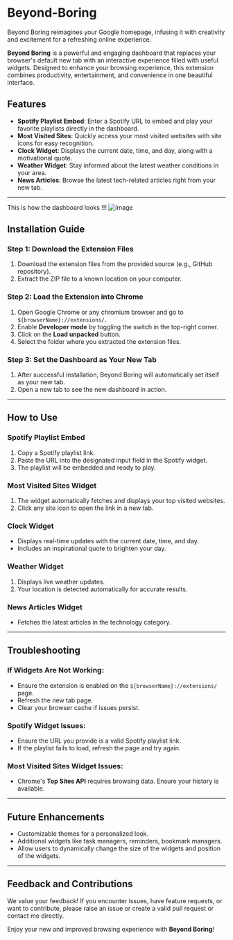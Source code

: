 # Beyond-Boring
Beyond Boring reimagines your Google homepage, infusing it with creativity and excitement for a refreshing online experience.

**Beyond Boring** is a powerful and engaging dashboard that replaces your browser's default new tab with an interactive experience filled with useful widgets. Designed to enhance your browsing experience, this extension combines productivity, entertainment, and convenience in one beautiful interface.

## Features
- **Spotify Playlist Embed**: Enter a Spotify URL to embed and play your favorite playlists directly in the dashboard.
- **Most Visited Sites**: Quickly access your most visited websites with site icons for easy recognition.
- **Clock Widget**: Displays the current date, time, and day, along with a motivational quote.
- **Weather Widget**: Stay informed about the latest weather conditions in your area.
- **News Articles**: Browse the latest tech-related articles right from your new tab.

---

This is how the dashboard looks !!!
![image](https://github.com/user-attachments/assets/f7ec0058-55ca-431b-82c7-fa5913f45839)



## Installation Guide

### Step 1: Download the Extension Files
1. Download the extension files from the provided source (e.g., GitHub repository).
2. Extract the ZIP file to a known location on your computer.

### Step 2: Load the Extension into Chrome
1. Open Google Chrome or any chromium browser and go to `${browserName}://extensions/`.
2. Enable **Developer mode** by toggling the switch in the top-right corner.
3. Click on the **Load unpacked** button.
4. Select the folder where you extracted the extension files.

### Step 3: Set the Dashboard as Your New Tab
1. After successful installation, Beyond Boring will automatically set itself as your new tab.
2. Open a new tab to see the new dashboard in action.

---

## How to Use

### **Spotify Playlist Embed**
1. Copy a Spotify playlist link.
2. Paste the URL into the designated input field in the Spotify widget.
3. The playlist will be embedded and ready to play.

### **Most Visited Sites Widget**
1. The widget automatically fetches and displays your top visited websites.
2. Click any site icon to open the link in a new tab.

### **Clock Widget**
- Displays real-time updates with the current date, time, and day.
- Includes an inspirational quote to brighten your day.

### **Weather Widget**
1. Displays live weather updates.
2. Your location is detected automatically for accurate results.

### **News Articles Widget**
- Fetches the latest articles in the technology category.


---

## Troubleshooting

### If Widgets Are Not Working:
- Ensure the extension is enabled on the `${browserName}://extensions/` page.
- Refresh the new tab page.
- Clear your browser cache if issues persist.

### Spotify Widget Issues:
- Ensure the URL you provide is a valid Spotify playlist link.
- If the playlist fails to load, refresh the page and try again.

### Most Visited Sites Widget Issues:
- Chrome's **Top Sites API** requires browsing data. Ensure your history is available.

---

## Future Enhancements
- Customizable themes for a personalized look.
- Additional widgets like task managers, reminders, bookmark managers.
- Allow users to dynamically change the size of the widgets and position of the widgets.

---

## Feedback and Contributions
We value your feedback! If you encounter issues, have feature requests, or want to contribute, please raise an issue or create a valid pull request or contact me directly.

Enjoy your new and improved browsing experience with **Beyond Boring**!


